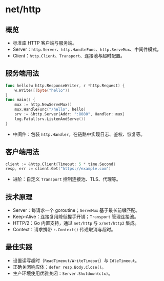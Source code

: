 # net/http

## 概览
- 标准库 HTTP 客户端与服务端。
- Server：`http.Server`、`http.HandleFunc`、`http.ServeMux`、中间件模式。
- Client：`http.Client`、`Transport`、连接池与超时配置。

## 服务端用法
```go
func hello(w http.ResponseWriter, r *http.Request) {
    w.Write([]byte("hello"))
}
func main() {
    mux := http.NewServeMux()
    mux.HandleFunc("/hello", hello)
    srv := &http.Server{Addr: ":8080", Handler: mux}
    log.Fatal(srv.ListenAndServe())
}
```
- 中间件：包装 `http.Handler`，在链路中实现日志、鉴权、恢复等。

## 客户端用法
```go
client := &http.Client{Timeout: 5 * time.Second}
resp, err := client.Get("https://example.com")
```
- 进阶：自定义 `Transport` 控制连接池、TLS、代理等。

## 技术原理
- Server：每请求一个 goroutine；`ServeMux` 基于最长前缀匹配。
- Keep-Alive：连接复用降低握手开销；`Transport` 管理连接池。
- HTTP/2：Go 内置支持，通过 `net/http` 与 `x/net/http2` 集成。
- Context：请求携带 `r.Context()` 传递取消与超时。

## 最佳实践
- 设置读写超时（`ReadTimeout/WriteTimeout`）与 `IdleTimeout`。
- 正确关闭响应体：`defer resp.Body.Close()`。
- 生产环境使用优雅关闭：`Server.Shutdown(ctx)`。